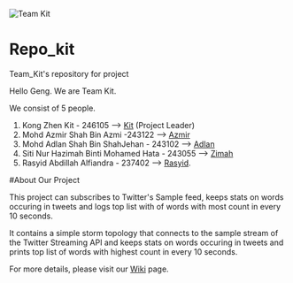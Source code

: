 ![Team Kit](https://azmirshah.com/wp-content/uploads/2018/06/team-kit.png)

# Repo_kit

Team_Kit's repository for project

Hello Geng. We are Team Kit. 

We consist of 5 people. 

1. Kong Zhen Kit - 246105 --> [Kit](https://github.com/kzkit) (Project Leader)
2. Mohd Azmir Shah Bin Azmi -243122 --> [Azmir](https://github.com/azmirshah1)
3. Mohd Adlan Shah Bin ShahJehan - 243102 --> [Adlan](https://github.com/AdlanShahjehan)
4. Siti Nur Hazimah Binti Mohamed Hata - 243055 --> [Zimah](https://github.com/ZmahHata)
5. Rasyid Abdillah Alfiandra - 237402 --> [Rasyid](https://github.com/rasyidAbdillah).

#About Our Project

This project can subscribes to Twitter's Sample feed, keeps stats on words occuring in tweets and logs top list with of words with most count in every 10 seconds.

It contains a simple storm topology that connects to the sample stream of the Twitter Streaming API and keeps stats on words occuring in tweets and prints top list of words with highest count in every 10 seconds.

For more details, please visit our [Wiki](https://github.com/STIW3054-A172/Repo_kit/wiki) page.
